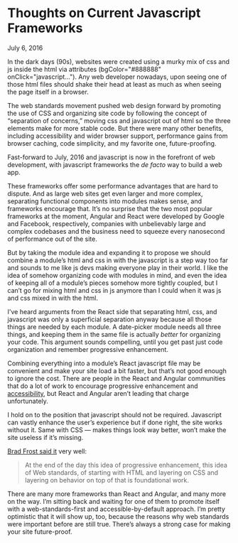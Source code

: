 # Thoughts on Current Javascript Frameworks

<p class="datestamp">July 6, 2016</p>

In the dark days (90s), websites were created using a murky mix of css and js inside the html via attributes (bgColor="#888888" onClick="javascript..."). Any web developer nowadays, upon seeing one of those html files should shake their head at least as much as when seeing the page itself in a browser.

The web standards movement pushed web design forward by promoting the use of CSS and organizing site code by following the concept of “separation of concerns,” moving css and javascript out of html so the three elements make for more stable code. But there were many other benefits, including accessibility and wider browser support, performance gains from browser caching, code simplicity, and my favorite one, future-proofing.

Fast-forward to July, 2016 and javascript is now in the forefront of web development, with javascript frameworks the _de facto_ way to build a web app.

These frameworks offer some performance advantages that are hard to dispute. And as large web sites get even larger and more complex, separating functional components into modules makes sense, and frameworks encourage that. It’s no surprise that the two most popular frameworks at the moment, Angular and React were developed by Google and Facebook, respectively, companies with unbelievably large and complex codebases and the business need to squeeze every nanosecond of performance out of the site.

But by taking the module idea and expanding it to propose we should combine a module’s html and css in with the javascript is a step way too far and sounds to me like js devs making everyone play in their world. I like the idea of somehow organizing code with modules in mind, and even the idea of keeping all of a module’s pieces somehow more tightly coupled, but I can’t go for mixing html and css in js anymore than I could when it was js and css mixed in with the html.

I've heard arguments from the React side that separating html, css, and javascript was only a superficial separation anyway because all those things are needed by each module. A date-picker module needs all three things, and keeping them in the same file is actually _better_ for organizing your code. This argument sounds compelling, until you get past just code organization and remember  progressive enhancement.

Combining everything into a module’s React javascript file may be convenient and make your site load a bit faster, but that’s not good enough to ignore the cost. There are people in the React and Angular communities that do a lot of work to encourage progressive enhancement and [accessibility](https://github.com/dequelabs/Deque-University-for-Android), but React and Angular aren’t leading that charge unfortunately.

I hold on to the position that javascript should not be required. Javascript can vastly enhance the user’s experience but if done right, the site works without it. Same with CSS — makes things look way better, won’t make the site useless if it’s missing.

[Brad Frost said it](http://bradfrost.com/blog/post/i-have-no-idea-what-the-hell-i-am-doing/) very well:
>	At the end of the day this idea of progressive enhancement, this idea of Web standards, of starting with HTML and layering on CSS and layering on behavior on top of that is foundational work.

There are many more frameworks than React and Angular, and many more on the way. I’m sitting back and waiting for one of them to promote itself with a web-standards-first and accessible-by-default approach. I’m pretty optimistic that it will show up, too, because the reasons why web standards were important before are still true. There’s always a strong case for making your site future-proof.
